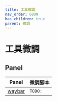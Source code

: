 ```yaml
---
title: 工具微調
nav_order: 6000
has_children: true
parent: 微調
---
```



# 工具微調


## Panel

| Panel | 微調腳本 |
| --- | --- |
| [waybar](https://samwhelp.github.io/note-about-ubuntu-sway/read/adjustment/tool/waybar.html) | `TODO:` |

